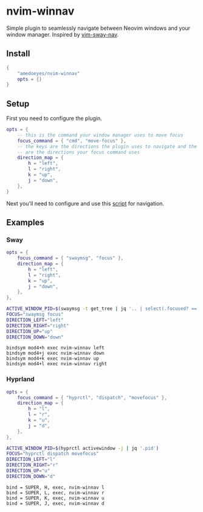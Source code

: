 # nvim-winnav

Simple plugin to seamlessly navigate between Neovim windows and your window manager. Inspired by [vim-sway-nav](https://git.sr.ht/~jcc/vim-sway-nav).

## Install

```lua
{
    "amedoeyes/nvim-winnav"
    opts = {}
}
```

## Setup

First you need to configure the plugin.

```lua
opts = {
    -- this is the command your window manager uses to move focus
    focus_command = { "cmd", "move-focus" },
    -- the keys are the directions the plugin uses to navigate and the values
    -- are the directions your focus command uses
    direction_map = {
        h = "left",
        l = "right",
        k = "up",
        j = "down",
    },
}
```

Next you'll need to configure and use this [script](./nvim-winnav.sh) for navigation.

## Examples

### Sway

```lua
opts = {
    focus_command = { "swaymsg", "focus" },
    direction_map = {
        h = "left",
        l = "right",
        k = "up",
        j = "down",
    },
},
```

```bash
ACTIVE_WINDOW_PID=$(swaymsg -t get_tree | jq '.. | select(.focused? == true).pid')
FOCUS="swaymsg focus"
DIRECTION_LEFT="left"
DIRECTION_RIGHT="right"
DIRECTION_UP="up"
DIRECTION_DOWN="down"
```

```
bindsym mod4+h exec nvim-winnav left
bindsym mod4+j exec nvim-winnav down
bindsym mod4+k exec nvim-winnav up
bindsym mod4+l exec nvim-winnav right
```

### Hyprland

```lua
opts = {
    focus_command = { "hyprctl", "dispatch", "movefocus" },
    direction_map = {
        h = "l",
        l = "r",
        k = "u",
        j = "d",
    },
},
```

```bash
ACTIVE_WINDOW_PID=$(hyprctl activewindow -j | jq '.pid')
FOCUS="hyprctl dispatch movefocus"
DIRECTION_LEFT="l"
DIRECTION_RIGHT="r"
DIRECTION_UP="u"
DIRECTION_DOWN="d"
```

```
bind = SUPER, H, exec, nvim-winnav l
bind = SUPER, L, exec, nvim-winnav r
bind = SUPER, K, exec, nvim-winnav u
bind = SUPER, J, exec, nvim-winnav d
```
